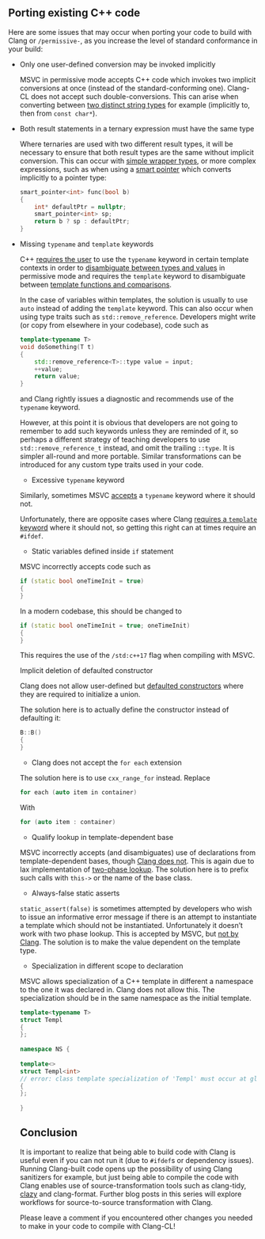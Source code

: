 ## Porting existing C++ code

Here are some issues that may occur when porting your code to build with Clang or `/permissive-`, as you increase the level of standard conformance in your build:

- Only one user-defined conversion may be invoked implicitly

  MSVC in permissive mode accepts C++ code which invokes two implicit conversions at once (instead of the standard-conforming one). Clang-CL does not accept such double-conversions. This can arise when converting between [two distinct string types](https://stackoverflow.com/questions/41594186/what-rules-govern-use-of-multiple-user-defined-conversions-between-types) for example (implicitly to, then from `const char*`).

- Both result statements in a ternary expression must have the same type

  Where ternaries are used with two different result types, it will be necessary to ensure that both result types are the same without implicit conversion. This can occur with [simple wrapper types](https://bugs.llvm.org//show_bug.cgi?id=31816), or more complex expressions, such as when using a [smart pointer](https://godbolt.org/g/GqDA1r) which converts implicitly to a pointer type:

  ```c++
  smart_pointer<int> func(bool b)
  {
      int* defaultPtr = nullptr;
      smart_pointer<int> sp;
      return b ? sp : defaultPtr;
  }
  ```

- Missing `typename` and `template` keywords

  C++ [requires the user](https://stackoverflow.com/questions/610245) to use the `typename` keyword in certain template contexts in order to [disambiguate between types and values](https://godbolt.org/g/KYgvKn) in permissive mode and requires the `template` keyword to disambiguate between [template functions and comparisons](https://godbolt.org/g/ShJAoj).

  In the case of variables within templates, the solution is usually to use `auto` instead of adding the `template` keyword.
  This can also occur when using type traits such as `std::remove_reference`. Developers might write (or copy from elsewhere in your codebase), code such as

  ```c++
  template<typename T>
  void doSomething(T t)
  {
      std::remove_reference<T>::type value = input;
      ++value;
      return value;
  }
  ```

  and Clang rightly issues a diagnostic and recommends use of the `typename` keyword.

  However, at this point it is obvious that developers are not going to remember to add such keywords unless they are reminded of it, so perhaps a different strategy of teaching developers to use `std::remove_reference_t` instead, and omit the trailing `::type`. It is simpler all-round and more portable. Similar transformations can be introduced for any custom type traits used in your code.

  - Excessive `typename` keyword

  Similarly, sometimes MSVC [accepts](https://godbolt.org/g/c6khKJ) a `typename` keyword where it should not.

  

  Unfortunately, there are opposite cases where Clang [requires a `template` keyword](https://bugs.llvm.org/show_bug.cgi?id=38299) where it should not, so getting this right can at times require an `#ifdef`.

  - Static variables defined inside `if` statement

  MSVC incorrectly accepts code such as

  ```c++
  if (static bool oneTimeInit = true)
  {
  }
  ```

  In a modern codebase, this should be changed to

  ```c++
  if (static bool oneTimeInit = true; oneTimeInit)
  {
  }
  ```

  This requires the use of the `/std:c++17` flag when compiling with MSVC.

  Implicit deletion of defaulted constructor

  Clang does not allow user-defined but [defaulted constructors](https://godbolt.org/g/bQENVJ) where they are required to initialize a union.

  

  The solution here is to actually define the constructor instead of defaulting it:

  ```c++
  B::B()
  {        
  }
  ```

  - Clang does not accept the `for each` extension

  The solution here is to use `cxx_range_for` instead. Replace

  ```c++
  for each (auto item in container)
  ```

  With

  ```c++
  for (auto item : container)
  ```

  - Qualify lookup in template-dependent base

  MSVC incorrectly accepts (and disambiguates) use of declarations from template-dependent bases, though [Clang does not](https://godbolt.org/z/LFzb-U). This is again due to lax implementation of [two-phase lookup](http://blog.llvm.org/2009/12/dreaded-two-phase-name-lookup.html). The solution here is to prefix such calls with `this->` or the name of the base class.

  - Always-false static asserts

  `static_assert(false)` is sometimes attempted by developers who wish to issue an informative error message if there is an attempt to instantiate a template which should not be instantiated. Unfortunately it doesn’t work with two phase lookup. This is accepted by MSVC, but [not by Clang](https://godbolt.org/z/1dBEMf). The solution is to make the value dependent on the template type.

  - Specialization in different scope to declaration

  MSVC allows specialization of a C++ template in different a namespace to the one it was declared in. Clang does not allow this. The specialization should be in the same namespace as the initial template.

  ```c++
  template<typename T>
  struct Templ
  {
  };
   
  namespace NS {
   
  template<>
  struct Templ<int>
  // error: class template specialization of 'Templ' must occur at global scope
  {
  };
   
  }
  ```

  ## Conclusion

  It is important to realize that being able to build code with Clang is useful even if you can not run it (due to `#ifdef`s or dependency issues). Running Clang-built code opens up the possibility of using Clang sanitizers for example, but just being able to compile the code with Clang enables use of source-transformation tools such as clang-tidy, [clazy](https://github.com/KDE/clazy) and clang-format. Further blog posts in this series will explore workflows for source-to-source transformation with Clang.

  Please leave a comment if you encountered other changes you needed to make in your code to compile with Clang-CL!